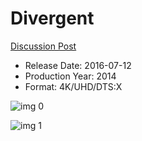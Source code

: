 # Divergent

[Discussion Post](https://www.avsforum.com/threads/bass-eq-for-filtered-movies.2995212/post-56783360)

* Release Date: 2016-07-12
* Production Year: 2014
* Format: 4K/UHD/DTS:X

![img 0](https://i.imgur.com/tdemfX8.jpg)

![img 1](https://i.imgur.com/LFwDUH1.png)

